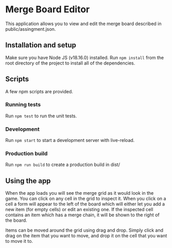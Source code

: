# Merge Board Editor

This application allows you to view and edit the merge board described in public/assingment.json.

## Installation and setup

Make sure you have Node JS (v18.16.0) installed. Run `npm install` from the root directory of the project to install all of the dependencies.

## Scripts

A few npm scripts are provided.

### Running tests

Run `npm test` to run the unit tests.

### Development

Run `npm start` to start a development server with live-reload.

### Production build

Run `npm run build` to create a production build in dist/

## Using the app

When the app loads you will see the merge grid as it would look in the game. You can click on any cell in the grid to inspect it. When you click on a cell a form will appear to the left of the board which will either let you add a new item (for empty cells) or edit an existing one. If the inspected cell contains an item which has a merge chain, it will be shown to the right of the board.

Items can be moved around the grid using drag and drop. Simply click and drag on the item that you want to move, and drop it on the cell that you want to move it to.
